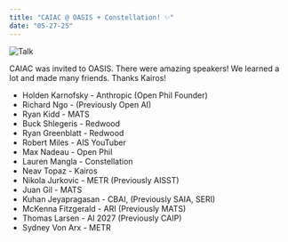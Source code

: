 ```yaml
---
title: "CAIAC @ OASIS + Constellation! ✨"
date: "05-27-25"
---
```


![Talk](/news/oasis_richard_and_ryan.jpg)

CAIAC was invited to OASIS. There were amazing speakers! We learned a lot and made many friends. Thanks Kairos! 
- Holden Karnofsky - Anthropic (Open Phil Founder)
- Richard Ngo - (Previously Open AI)
- Ryan Kidd - MATS
- Buck Shlegeris - Redwood
- Ryan Greenblatt - Redwood 
- Robert Miles - AIS YouTuber
- Max Nadeau - Open Phil 
- Lauren Mangla - Constellation 
- Neav Topaz - Kairos
- Nikola Jurkovic - METR (Previously AISST) 
- Juan Gil - MATS
- Kuhan Jeyapragasan - CBAI, (Previously SAIA, SERI) 
- McKenna Fitzgerald - ARI (Previously MATS)
- Thomas Larsen - AI 2027 (Previously CAIP) 
- Sydney Von Arx - METR 